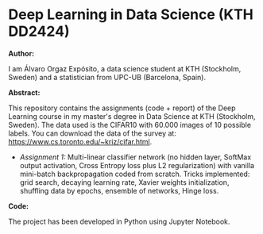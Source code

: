 # Deep Learning in Data Science (KTH DD2424)

**Author:**

I am Álvaro Orgaz Expósito, a data science student at KTH (Stockholm, Sweden) and a statistician from UPC-UB (Barcelona, Spain).

**Abstract:**

This repository contains the assignments (code + report) of the Deep Learning course in my master's degree in Data Science at KTH (Stockholm, Sweden). The data used is the CIFAR10 with 60.000 images of 10 possible labels. You can download the data of the survey at: https://www.cs.toronto.edu/~kriz/cifar.html.

- *Assignment 1:* Multi-linear classifier network (no hidden layer, SoftMax output activation, Cross Entropy loss plus L2 regularization) with vanilla mini-batch backpropagation coded from scratch. Tricks implemented: grid search, decaying learning rate, Xavier weights initialization, shuffling data by epochs, ensemble of networks, Hinge loss.

**Code:**

The project has been developed in Python using Jupyter Notebook.
